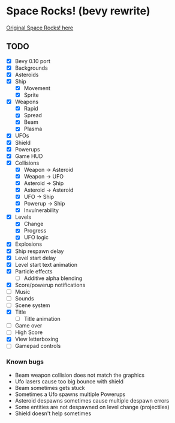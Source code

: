 # Space Rocks! (bevy rewrite)

[Original Space Rocks! here](https://github.com/bzar/spacerocks)

## TODO

- [x] Bevy 0.10 port
- [x] Backgrounds
- [x] Asteroids
- [x] Ship
  - [x] Movement
  - [x] Sprite
- [x] Weapons
  - [x] Rapid
  - [x] Spread
  - [x] Beam
  - [x] Plasma
- [x] UFOs
- [x] Shield
- [x] Powerups
- [x] Game HUD
- [x] Collisions
  - [x] Weapon -> Asteroid
  - [x] Weapon -> UFO
  - [x] Asteroid -> Ship
  - [x] Asteroid -> Asteroid
  - [x] UFO -> Ship
  - [x] Powerup -> Ship
  - [x] Invulnerability
- [x] Levels
  - [x] Change
  - [x] Progress
  - [x] UFO logic
- [x] Explosions
- [x] Ship respawn delay
- [x] Level start delay
- [x] Level start text animation
- [x] Particle effects
  - [ ] Additive alpha blending
- [x] Score/powerup notifications
- [ ] Music
- [ ] Sounds
- [ ] Scene system
- [x] Title
  - [ ] Title animation
- [ ] Game over
- [ ] High Score
- [x] View letterboxing
- [ ] Gamepad controls

### Known bugs

- Beam weapon collision does not match the graphics
- Ufo lasers cause too big bounce with shield
- Beam sometimes gets stuck
- Sometimes a Ufo spawns multiple Powerups
- Asteroid despawns sometimes cause multiple despawn errors
- Some entities are not despawned on level change (projectiles)
- Shield doesn't help sometimes
